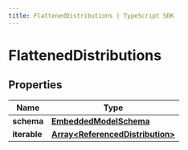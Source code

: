 ```yaml
---
title: FlattenedDistributions | TypeScript SDK
---
```



# FlattenedDistributions


## Properties

Name | Type
------------ | -------------
**schema** | [**EmbeddedModelSchema**](EmbeddedModelSchema)
**iterable** | [**Array&lt;ReferencedDistribution&gt;**](ReferencedDistribution)


